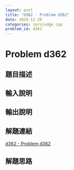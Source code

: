 ```yaml
---
layout: post
title: "d362 - Problem d362"
date: 2024-12-20
categories: zerojudge cpp
problem_id: d362
---
```


# Problem d362

## 題目描述



## 輸入說明



## 輸出說明



## 解題連結

[d362 - Problem d362](https://zerojudge.tw/ShowProblem?problemid=d362)

## 解題思路

